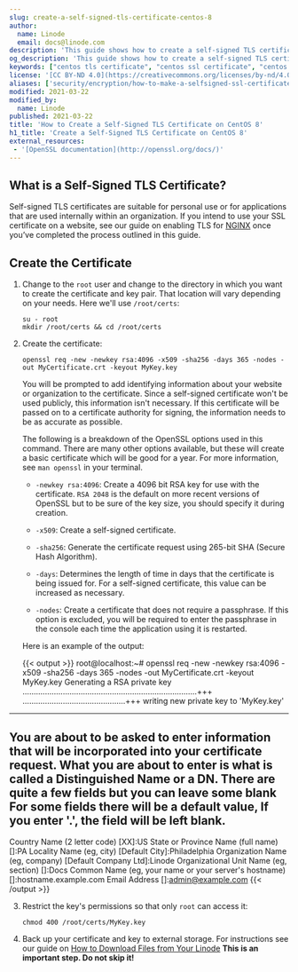 ```yaml
---
slug: create-a-self-signed-tls-certificate-centos-8
author:
  name: Linode
  email: docs@linode.com
description: 'This guide shows how to create a self-signed TLS certificate with OpenSSL.'
og_description: 'This guide shows how to create a self-signed TLS certificate with OpenSSL.'
keywords: ["centos tls certificate", "centos ssl certificate", "centos self certified"]
license: '[CC BY-ND 4.0](https://creativecommons.org/licenses/by-nd/4.0)'
aliases: ['security/encryption/how-to-make-a-selfsigned-ssl-certificate-centos-8/']
modified: 2021-03-22
modified_by:
  name: Linode
published: 2021-03-22
title: 'How to Create a Self-Signed TLS Certificate on CentOS 8'
h1_title: 'Create a Self-Signed TLS Certificate on CentOS 8'
external_resources:
 - '[OpenSSL documentation](http://openssl.org/docs/)'
---
```


## What is a Self-Signed TLS Certificate?

Self-signed TLS certificates are suitable for personal use or for applications that are used internally within an organization. If you intend to use your SSL certificate on a website, see our guide on enabling TLS for [NGINX](/docs/web-servers/nginx/enable-tls-on-nginx-for-https-connections/) once you’ve completed the process outlined in this guide.

## Create the Certificate

1.  Change to the `root` user and change to the directory in which you want to create the certificate and key pair. That location will vary depending on your needs. Here we'll use `/root/certs`:

        su - root
        mkdir /root/certs && cd /root/certs

2.  Create the certificate:

        openssl req -new -newkey rsa:4096 -x509 -sha256 -days 365 -nodes -out MyCertificate.crt -keyout MyKey.key

    You will be prompted to add identifying information about your website or organization to the certificate. Since a self-signed certificate won't be used publicly, this information isn't necessary. If this certificate will be passed on to a certificate authority for signing, the information needs to be as accurate as possible.

    The following is a breakdown of the OpenSSL options used in this command. There are many other options available, but these will create a basic certificate which will be good for a year. For more information, see `man openssl` in your terminal.

    * `-newkey rsa:4096`: Create a 4096 bit RSA key for use with the certificate. `RSA 2048` is the default on more recent versions of OpenSSL but to be sure of the key size, you should specify it during creation.

    * `-x509`: Create a self-signed certificate.

    * `-sha256`: Generate the certificate request using 265-bit SHA (Secure Hash Algorithm).

    * `-days`: Determines the length of time in days that the certificate is being issued for. For a self-signed certificate, this value can be increased as necessary.

    * `-nodes`: Create a certificate that does not require a passphrase. If this option is excluded, you will be required to enter the passphrase in the console each time the application using it is restarted.

    Here is an example of the output:

    {{< output >}}
root@localhost:~# openssl req -new -newkey rsa:4096 -x509 -sha256 -days 365 -nodes -out MyCertificate.crt -keyout MyKey.key
Generating a RSA private key
..............................................................................+++
..............................................+++
writing new private key to 'MyKey.key'
-----
You are about to be asked to enter information that will be incorporated
into your certificate request.
What you are about to enter is what is called a Distinguished Name or a DN.
There are quite a few fields but you can leave some blank
For some fields there will be a default value,
If you enter '.', the field will be left blank.
-----
Country Name (2 letter code) [XX]:US
State or Province Name (full name) []:PA
Locality Name (eg, city) [Default City]:Philadelphia
Organization Name (eg, company) [Default Company Ltd]:Linode
Organizational Unit Name (eg, section) []:Docs
Common Name (eg, your name or your server's hostname) []:hostname.example.com
Email Address []:admin@example.com
{{< /output >}}

3.  Restrict the key's permissions so that only `root` can access it:

        chmod 400 /root/certs/MyKey.key

4.  Back up your certificate and key to external storage. For instructions see our guide on [How to Download Files from Your Linode](/docs/guides/download-files-from-your-linode/) **This is an important step. Do not skip it!**
